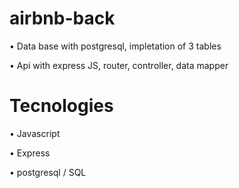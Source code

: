 # airbnb-back

• Data base with postgresql, impletation of 3 tables

• Api with express JS, router, controller, data mapper

# Tecnologies

• Javascript 

• Express

• postgresql / SQL
